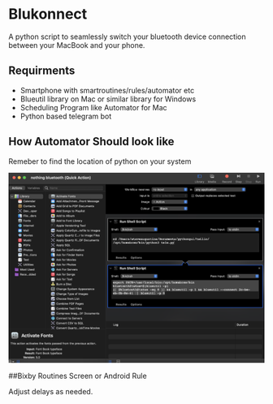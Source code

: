 # Blukonnect
A python script to seamlessly switch your bluetooth device connection between your MacBook and your phone.

## Requirments
* Smartphone with smartroutines/rules/automator etc
* Blueutil library on Mac or similar library for Windows
* Scheduling Program like Automator for Mac
* Python based telegram bot



## How Automator Should look like
Remeber to find the location of python on your system


![automator](https://github.com/steveaugustine/Blukonnect/blob/main/Automator.png)


##Bixby Routines Screen or Android Rule 

Adjust delays as needed.

